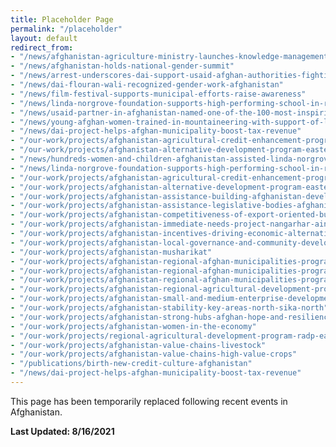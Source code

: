 ```yaml
---
title: Placeholder Page
permalink: "/placeholder"
layout: default
redirect_from:
- "/news/afghanistan-agriculture-ministry-launches-knowledge-management-facility"
- "/news/afghanistan-holds-national-gender-summit"
- "/news/arrest-underscores-dai-support-usaid-afghan-authorities-fighting-corruption"
- "/news/dai-flouran-wali-recognized-gender-work-afghanistan"
- "/news/film-festival-supports-municipal-efforts-raise-awareness"
- "/news/linda-norgrove-foundation-supports-high-performing-school-in-rural-afghanistan"
- "/news/usaid-partner-in-afghanistan-named-one-of-the-100-most-inspiring-and-influential-women-of-2018"
- "/news/young-afghan-women-trained-in-mountaineering-with-support-of-linda-norgrove-foundation"
- "/news/dai-project-helps-afghan-municipality-boost-tax-revenue"
- "/our-work/projects/afghanistan-agricultural-credit-enhancement-program-i-ii-ace"
- "/our-work/projects/afghanistan-alternative-development-program-eastern-region-adpe"
- "/news/hundreds-women-and-children-afghanistan-assisted-linda-norgrove-foundation"
- "/news/linda-norgrove-foundation-supports-high-performing-school-in-rural-afghanistan"
- "/our-work/projects/afghanistan-agricultural-credit-enhancement-program-i-ii-ace"
- "/our-work/projects/afghanistan-alternative-development-program-eastern-region-adpe"
- "/our-work/projects/afghanistan-assistance-building-afghanistan-development-enterprise-abade"
- "/our-work/projects/afghanistan-assistance-legislative-bodies-afghanistan-alba"
- "/our-work/projects/afghanistan-competitiveness-of-export-oriented-businesses-aceba"
- "/our-work/projects/afghanistan-immediate-needs-project-nangarhar-ainp"
- "/our-work/projects/afghanistan-incentives-driving-economic-alternatives-north-east-and-west-idea-new"
- "/our-work/projects/afghanistan-local-governance-and-community-development-lgcd"
- "/our-work/projects/afghanistan-musharikat"
- "/our-work/projects/afghanistan-regional-afghan-municipalities-program-urban-populations-regional-0"
- "/our-work/projects/afghanistan-regional-afghan-municipalities-program-urban-populations-regional-1"
- "/our-work/projects/afghanistan-regional-afghan-municipalities-program-urban-populations-regional"
- "/our-work/projects/afghanistan-regional-agricultural-development-program-radp-north"
- "/our-work/projects/afghanistan-small-and-medium-enterprise-development-asmed"
- "/our-work/projects/afghanistan-stability-key-areas-north-sika-north"
- "/our-work/projects/afghanistan-strong-hubs-afghan-hope-and-resilience-shahar"
- "/our-work/projects/afghanistan-women-in-the-economy"
- "/our-work/projects/regional-agricultural-development-program-radp-east"
- "/our-work/projects/afghanistan-value-chains-livestock"
- "/our-work/projects/afghanistan-value-chains-high-value-crops"
- "/publications/birth-new-credit-culture-afghanistan"
- "/news/dai-project-helps-afghan-municipality-boost-tax-revenue"
---
```


This page has been temporarily replaced following recent events in Afghanistan.

**Last Updated: 8/16/2021**